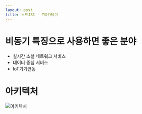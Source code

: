 ```yaml
---
layout: post
title: 노드JS1 - T아카데미
---
```


# 비동기 특징으로 사용하면 좋은 분야
- 실시간 소셜 네트워크 서비스
- 데이터 중심 서비스
- IoT기기연동

# 아키텍처

![아키텍처](http://goodplanner.github.io/nodejs/20181118130050.png)

